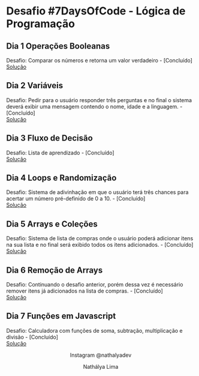 # Desafio #7DaysOfCode - Lógica de Programação
## Dia 1 Operações Booleanas
Desafio: Comparar os números e retorna um valor verdadeiro - [Concluído] <br>
<a href="https://github.com/Nathgit198/7DaysOfCode/blob/main/src/pages/Dia1/dia1.js">Solução</a>

## Dia 2 Variáveis
Desafio: Pedir para o usuário responder três perguntas e no final o sistema deverá exibir uma mensagem contendo o nome, idade e a linguagem. - [Concluído] <br>
<a href="https://github.com/Nathgit198/7DaysOfCode/blob/main/src/pages/Dia2/dia2.js">Solução</a>

## Dia 3 Fluxo de Decisão
Desafio: Lista de aprendizado - [Concluído] <br>
<a href="https://github.com/Nathgit198/7DaysOfCode/blob/main/src/pages/Dia3/dia3.js">Solução</a>

## Dia 4 Loops e Randomização
Desafio: Sistema de adivinhação em que o usuário terá três chances para acertar um número pré-definido de 0 a 10. - [Concluído] <br>
<a href="https://github.com/Nathgit198/7DaysOfCode/blob/main/src/pages/Dia4/dia4.js">Solução</a>

## Dia 5 Arrays e Coleções
Desafio: Sistema de lista de compras onde o usuário poderá adicionar itens na sua lista e no final será exibido todos os itens adicionados. - [Concluído] <br>
<a href="https://github.com/Nathgit198/7DaysOfCode/blob/main/src/pages/Dia5/dia5.js">Solução</a>

## Dia 6 Remoção de Arrays
Desafio:  Continuando o desafio anterior, porém dessa vez é necessário remover itens já adicionados na lista de compras. - [Concluído] <br>
<a href="https://github.com/Nathgit198/7DaysOfCode/blob/main/src/pages/Dia6/dia6.js">Solução</a>

## Dia 7 Funções em Javascript
Desafio:  Calculadora com funções de soma, subtração, multiplicação e divisão - [Concluído] <br>
<a href="https://github.com/Nathgit198/7DaysOfCode/blob/main/src/pages/Dia7/dia7.js">Solução</a>

<p align="center">Instagram @nathalyadev</p>
<p align="center">Nathálya Lima </p>
